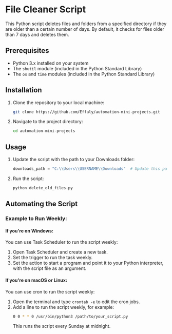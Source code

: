 # File Cleaner Script

This Python script deletes files and folders from a specified directory if they are older than a certain number of days. By default, it checks for files older than 7 days and deletes them. 

## Prerequisites

- Python 3.x installed on your system
- The `shutil` module (included in the Python Standard Library)
- The `os` and `time` modules (included in the Python Standard Library)

## Installation

1. Clone the repository to your local machine:
    ```bash
    git clone https://github.com/Effaly/automation-mini-projects.git
    ```

2. Navigate to the project directory:
    ```bash
    cd automation-mini-projects
    ```

## Usage

1. Update the script with the path to your Downloads folder:
    ```python
    downloads_path = "C:\\Users\\USERNAME\\Downloads"  # Update this path
    ```

2. Run the script:
    ```bash
    python delete_old_files.py
    ```

## Automating the Script

### Example to Run Weekly:

#### If you're on Windows:

You can use Task Scheduler to run the script weekly:

1. Open Task Scheduler and create a new task.
2. Set the trigger to run the task weekly.
3. Set the action to start a program and point it to your Python interpreter, with the script file as an argument.

#### If you're on macOS or Linux:

You can use cron to run the script weekly:

1. Open the terminal and type `crontab -e` to edit the cron jobs.
2. Add a line to run the script weekly, for example:
    ```bash
    0 0 * * 0 /usr/bin/python3 /path/to/your_script.py
    ```
    This runs the script every Sunday at midnight.
